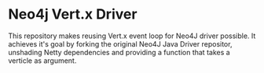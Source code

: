 # Neo4j Vert.x Driver

This repository makes reusing Vert.x event loop for Neo4J driver possible.
It achieves it's goal by forking the original Neo4J Java Driver repositor, unshading Netty dependencies and providing a function that takes a verticle as argument.
